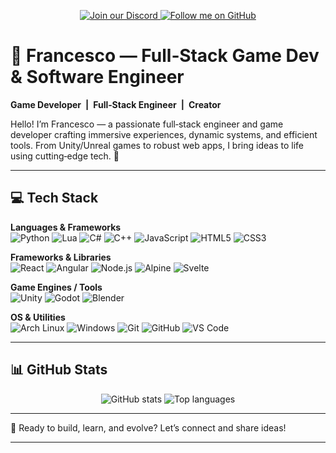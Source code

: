 <!--
## Hi there 👋


**Kekko16004/Kekko16004** is a ✨ _special_ ✨ repository because its `README.md` (this file) appears on your GitHub profile.

Here are some ideas to get you started:

- 🔭 I’m currently working on ...
- 🌱 I’m currently learning ...
- 👯 I’m looking to collaborate on ...
- 🤔 I’m looking for help with ...
- 💬 Ask me about ...
- 📫 How to reach me: ...
- 😄 Pronouns: ...
- ⚡ Fun fact: ...
-->

<p align="center">
  <!-- Discord Button -->
  <a href="http://dsc.gg/kfdev" target="_blank" rel="noopener noreferrer">
    <img src="https://img.shields.io/badge/Discord-Join%20Us-blue?style=for-the-badge&logo=discord" alt="Join our Discord"/>
  </a>
  <!-- GitHub Follow Button -->
  <a href="https://github.com/Kekko16004" target="_blank" rel="noopener noreferrer">
    <img src="https://img.shields.io/github/followers/Kekko16004?color=green&logo=github&style=for-the-badge" alt="Follow me on GitHub"/>
  </a>
</p>

# 👾 Francesco — Full‑Stack Game Dev & Software Engineer  
**Game Developer | Full‑Stack Engineer | Creator**

Hello! I’m Francesco — a passionate full‑stack engineer and game developer crafting immersive experiences, dynamic systems, and efficient tools. From Unity/Unreal games to robust web apps, I bring ideas to life using cutting‑edge tech. 🚀

---

## 💻 Tech Stack

**Languages & Frameworks**  
![Python](https://img.shields.io/badge/Python-3670A0?style=flat&logo=python&logoColor=ffdd54) ![Lua](https://img.shields.io/badge/Lua-2C2D72?style=flat&logo=lua&logoColor=white) ![C#](https://img.shields.io/badge/C%23-239120?style=flat&logo=c-sharp&logoColor=white) ![C++](https://img.shields.io/badge/C%2B%2B-00599C?style=flat&logo=c%2B%2B&logoColor=white) ![JavaScript](https://img.shields.io/badge/JavaScript-F7DF1E?style=flat&logo=javascript&logoColor=black) ![HTML5](https://img.shields.io/badge/HTML5-E34F26?style=flat&logo=html5&logoColor=white) ![CSS3](https://img.shields.io/badge/CSS3-1572B6?style=flat&logo=css3&logoColor=white)

**Frameworks & Libraries**  
![React](https://img.shields.io/badge/React-20232A?style=flat&logo=react&logoColor=61DAFB) ![Angular](https://img.shields.io/badge/Angular-DD0031?style=flat&logo=angular&logoColor=white) ![Node.js](https://img.shields.io/badge/Node.js-339933?style=flat&logo=nodedotjs&logoColor=white) ![Alpine](https://img.shields.io/badge/AlpineJS-2D3748?style=flat&logo=alpine.js&logoColor=white) ![Svelte](https://img.shields.io/badge/Svelte-FF3E00?style=flat&logo=svelte&logoColor=white)

**Game Engines / Tools**  
![Unity](https://img.shields.io/badge/Unity-100000?style=flat&logo=unity&logoColor=white) ![Godot](https://img.shields.io/badge/Godot-478CBF?style=flat&logo=godot-engine&logoColor=white) ![Blender](https://img.shields.io/badge/Blender-F5792A?style=flat&logo=blender&logoColor=white)

**OS & Utilities**  
![Arch Linux](https://img.shields.io/badge/Arch_Linux-1793D1?style=flat&logo=arch-linux&logoColor=white) ![Windows](https://img.shields.io/badge/Windows-0078D6?style=flat&logo=windows&logoColor=white) ![Git](https://img.shields.io/badge/Git-F05032?style=flat&logo=git&logoColor=white) ![GitHub](https://img.shields.io/badge/GitHub-100000?style=flat&logo=github&logoColor=white) ![VS Code](https://img.shields.io/badge/VS_Code-0078D4?style=flat&logo=visual-studio-code&logoColor=white)

---

## 📊 GitHub Stats

<p align="center">
  <img src="https://github-readme-stats.vercel.app/api?username=Kekko16004&show_icons=true&theme=radical" alt="GitHub stats"/>
  <img src="https://github-readme-stats.vercel.app/api/top-langs/?username=Kekko16004&layout=compact&theme=radical" alt="Top languages"/>
</p>

---
<!--


### 🌐 Latest Projects

Check out some of my latest projects:

- **[Dynamic Terminal Simulator](#)** - A Python-based terminal with dynamic command loading.
- **[Zombie Survival Game](#)** - A tense, post-apocalyptic game made in Unity.
- **[Statistical Sports Platform](#)** - A site for analyzing football stats, optimized for ease of use.

---

### 📺 YouTube Videos

Follow me for more content on Unity, development projects, and tutorials!

[![Latest Video](https://ytcards.demolab.com/?id=e85uJvX5geA&title=I+Spent+40+Hours+Coding+This%21&background_color=%230d1117&title_color=%23ffffff&stats_color=%23dedede)](https://www.youtube.com/watch?v=e85uJvX5geA)

---
-->


🚀 Ready to build, learn, and evolve? Let’s connect and share ideas!

---

